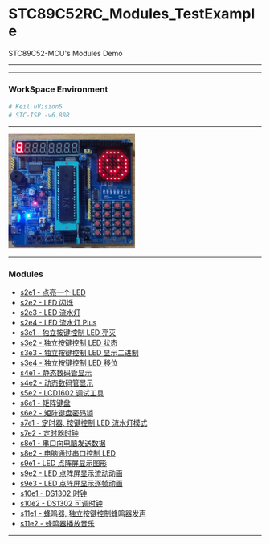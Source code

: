 # STC89C52RC_Modules_TestExample

STC89C52-MCU's Modules Demo

---

---

### WorkSpace Environment

```bash
# Keil uVision5
# STC-ISP -v6.88R
```

---

<img src="assets/img/A2.jpg" alt="A2 2022" width="50%" height="50%">

---

### Modules

- [s2e1 - 点亮一个 LED](s2e1/)
- [s2e2 - LED 闪烁](s2e2/)
- [s2e3 - LED 流水灯](s2e3/)
- [s2e4 - LED 流水灯 Plus](s2e4/)
- [s3e1 - 独立按键控制 LED 亮灭](s3e1/)
- [s3e2 - 独立按键控制 LED 状态](s3e2/)
- [s3e3 - 独立按键控制 LED 显示二进制](s3e3/)
- [s3e4 - 独立按键控制 LED 移位](s3e4/)
- [s4e1 - 静态数码管显示](s4e1/)
- [s4e2 - 动态数码管显示](s4e2/)
- [s5e2 - LCD1602 调试工具](s5e2/)
- [s6e1 - 矩阵键盘](s6e1/)
- [s6e2 - 矩阵键盘密码锁](s6e2/)
- [s7e1 - 定时器, 按键控制 LED 流水灯模式](s7e1/)
- [s7e2 - 定时器时钟](s7e2/)
- [s8e1 - 串口向电脑发送数据](s8e1/)
- [s8e2 - 电脑通过串口控制 LED](s8e2/)
- [s9e1 - LED 点阵屏显示图形](s9e1/)
- [s9e2 - LED 点阵屏显示流动动画](s9e2/)
- [s9e3 - LED 点阵屏显示逐帧动画](s9e3/)
- [s10e1 - DS1302 时钟](s10e1/)
- [s10e2 - DS1302 可调时钟](s10e2/)
- [s11e1 - 蜂鸣器, 独立按键控制蜂鸣器发声](s11e1/)
- [s11e2 - 蜂鸣器播放音乐](s11e2/)

---
